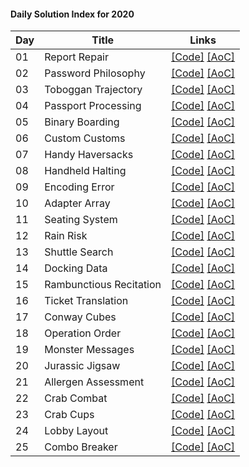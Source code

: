 #### Daily Solution Index for 2020

| Day  | Title                                         |  Links                                       |
|------|----------------------------------------------|--------------------------------------------- |
|  01  | Report Repair                                | [\[Code\]](https://github.com/nbulteau/adventofcode/blob/main/src/main/kotlin/me/nicolas/adventofcode/year2020/Day01.kt) [\[AoC\]](http://adventofcode.com/2020/day/1) |
|  02  | Password Philosophy                          | [\[Code\]](https://github.com/nbulteau/adventofcode/blob/main/src/main/kotlin/me/nicolas/adventofcode/year2020/Day02.kt) [\[AoC\]](http://adventofcode.com/2020/day/2) |
|  03  | Toboggan Trajectory                          | [\[Code\]](https://github.com/nbulteau/adventofcode/blob/main/src/main/kotlin/me/nicolas/adventofcode/year2020/Day03.kt) [\[AoC\]](http://adventofcode.com/2020/day/3) |
|  04  | Passport Processing                          | [\[Code\]](https://github.com/nbulteau/adventofcode/blob/main/src/main/kotlin/me/nicolas/adventofcode/year2020/Day04.kt) [\[AoC\]](http://adventofcode.com/2020/day/4) |
|  05  | Binary Boarding                              | [\[Code\]](https://github.com/nbulteau/adventofcode/blob/main/src/main/kotlin/me/nicolas/adventofcode/year2020/Day05.kt) [\[AoC\]](http://adventofcode.com/2020/day/5) |
|  06  | Custom Customs                               | [\[Code\]](https://github.com/nbulteau/adventofcode/blob/main/src/main/kotlin/me/nicolas/adventofcode/year2020/Day06.kt) [\[AoC\]](http://adventofcode.com/2020/day/6) |
|  07  | Handy Haversacks                             | [\[Code\]](https://github.com/nbulteau/adventofcode/blob/main/src/main/kotlin/me/nicolas/adventofcode/year2020/Day07.kt) [\[AoC\]](http://adventofcode.com/2020/day/7) |
|  08  | Handheld Halting                             | [\[Code\]](https://github.com/nbulteau/adventofcode/blob/main/src/main/kotlin/me/nicolas/adventofcode/year2020/Day08.kt) [\[AoC\]](http://adventofcode.com/2020/day/8) |
|  09  | Encoding Error                               | [\[Code\]](https://github.com/nbulteau/adventofcode/blob/main/src/main/kotlin/me/nicolas/adventofcode/year2020/Day09.kt) [\[AoC\]](http://adventofcode.com/2020/day/9) |
|  10  | Adapter Array                                | [\[Code\]](https://github.com/nbulteau/adventofcode/blob/main/src/main/kotlin/me/nicolas/adventofcode/year2020/Day10.kt) [\[AoC\]](http://adventofcode.com/2020/day/10) |
|  11  | Seating System                               | [\[Code\]](https://github.com/nbulteau/adventofcode/blob/main/src/main/kotlin/me/nicolas/adventofcode/year2020/Day11.kt) [\[AoC\]](http://adventofcode.com/2020/day/11) |
|  12  | Rain Risk                                    | [\[Code\]](https://github.com/nbulteau/adventofcode/blob/main/src/main/kotlin/me/nicolas/adventofcode/year2020/Day12.kt) [\[AoC\]](http://adventofcode.com/2020/day/12) |
|  13  | Shuttle Search                               | [\[Code\]](https://github.com/nbulteau/adventofcode/blob/main/src/main/kotlin/me/nicolas/adventofcode/year2020/Day13.kt) [\[AoC\]](http://adventofcode.com/2020/day/13) |
|  14  | Docking Data                                 | [\[Code\]](https://github.com/nbulteau/adventofcode/blob/main/src/main/kotlin/me/nicolas/adventofcode/year2020/Day14.kt) [\[AoC\]](http://adventofcode.com/2020/day/14) |
|  15  | Rambunctious Recitation                      | [\[Code\]](https://github.com/nbulteau/adventofcode/blob/main/src/main/kotlin/me/nicolas/adventofcode/year2020/Day15.kt) [\[AoC\]](http://adventofcode.com/2020/day/15) |
|  16  | Ticket Translation                           | [\[Code\]](https://github.com/nbulteau/adventofcode/blob/main/src/main/kotlin/me/nicolas/adventofcode/year2020/Day16.kt) [\[AoC\]](http://adventofcode.com/2020/day/16) |
|  17  | Conway Cubes                                 | [\[Code\]](https://github.com/nbulteau/adventofcode/blob/main/src/main/kotlin/me/nicolas/adventofcode/year2020/Day17.kt) [\[AoC\]](http://adventofcode.com/2020/day/17) |
|  18  | Operation Order                              | [\[Code\]](https://github.com/nbulteau/adventofcode/blob/main/src/main/kotlin/me/nicolas/adventofcode/year2020/Day18.kt) [\[AoC\]](http://adventofcode.com/2020/day/18) |
|  19  | Monster Messages                             | [\[Code\]](https://github.com/nbulteau/adventofcode/blob/main/src/main/kotlin/me/nicolas/adventofcode/year2020/Day19.kt) [\[AoC\]](http://adventofcode.com/2020/day/19) |
|  20  | Jurassic Jigsaw                              | [\[Code\]](https://github.com/nbulteau/adventofcode/blob/main/src/main/kotlin/me/nicolas/adventofcode/year2020/Day20.kt) [\[AoC\]](http://adventofcode.com/2020/day/20) |
|  21  | Allergen Assessment                          | [\[Code\]](https://github.com/nbulteau/adventofcode/blob/main/src/main/kotlin/me/nicolas/adventofcode/year2020/Day21.kt) [\[AoC\]](http://adventofcode.com/2020/day/21) |
|  22  | Crab Combat                                  | [\[Code\]](https://github.com/nbulteau/adventofcode/blob/main/src/main/kotlin/me/nicolas/adventofcode/year2020/Day22.kt) [\[AoC\]](http://adventofcode.com/2020/day/22) |
|  23  | Crab Cups                                    | [\[Code\]](https://github.com/nbulteau/adventofcode/blob/main/src/main/kotlin/me/nicolas/adventofcode/year2020/Day23.kt) [\[AoC\]](http://adventofcode.com/2020/day/23) |
|  24  | Lobby Layout                                 | [\[Code\]](https://github.com/nbulteau/adventofcode/blob/main/src/main/kotlin/me/nicolas/adventofcode/year2020/Day24.kt) [\[AoC\]](http://adventofcode.com/2020/day/24) |
|  25  | Combo Breaker                                | [\[Code\]](https://github.com/nbulteau/adventofcode/blob/main/src/main/kotlin/me/nicolas/adventofcode/year2020/Day25.kt) [\[AoC\]](http://adventofcode.com/2020/day/25) |
     